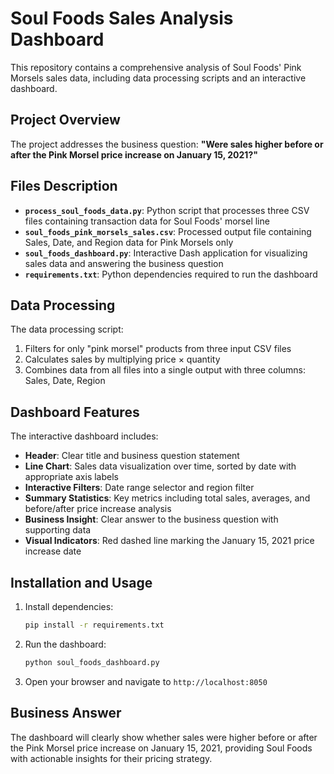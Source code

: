 # Soul Foods Sales Analysis Dashboard

This repository contains a comprehensive analysis of Soul Foods' Pink Morsels sales data, including data processing scripts and an interactive dashboard.

## Project Overview

The project addresses the business question: **"Were sales higher before or after the Pink Morsel price increase on January 15, 2021?"**

## Files Description

- **`process_soul_foods_data.py`**: Python script that processes three CSV files containing transaction data for Soul Foods' morsel line
- **`soul_foods_pink_morsels_sales.csv`**: Processed output file containing Sales, Date, and Region data for Pink Morsels only
- **`soul_foods_dashboard.py`**: Interactive Dash application for visualizing sales data and answering the business question
- **`requirements.txt`**: Python dependencies required to run the dashboard

## Data Processing

The data processing script:
1. Filters for only "pink morsel" products from three input CSV files
2. Calculates sales by multiplying price × quantity
3. Combines data from all files into a single output with three columns: Sales, Date, Region

## Dashboard Features

The interactive dashboard includes:
- **Header**: Clear title and business question statement
- **Line Chart**: Sales data visualization over time, sorted by date with appropriate axis labels
- **Interactive Filters**: Date range selector and region filter
- **Summary Statistics**: Key metrics including total sales, averages, and before/after price increase analysis
- **Business Insight**: Clear answer to the business question with supporting data
- **Visual Indicators**: Red dashed line marking the January 15, 2021 price increase date

## Installation and Usage

1. Install dependencies:
   ```bash
   pip install -r requirements.txt
   ```

2. Run the dashboard:
   ```bash
   python soul_foods_dashboard.py
   ```

3. Open your browser and navigate to `http://localhost:8050`

## Business Answer

The dashboard will clearly show whether sales were higher before or after the Pink Morsel price increase on January 15, 2021, providing Soul Foods with actionable insights for their pricing strategy.
